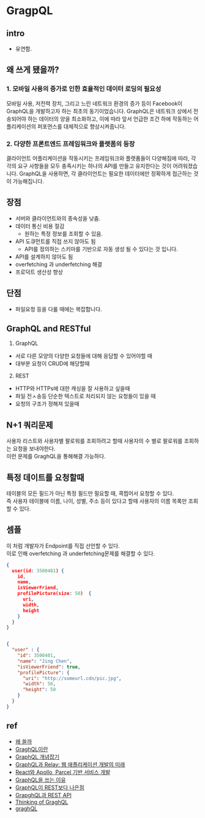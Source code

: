 # GragpQL

## intro
- 유연함.



## 왜 쓰게 됐을까?
### 1. 모바일 사용의 증가로 인한 효율적인 데이터 로딩의 필요성
모바일 사용, 저전력 장치, 그리고 느린 네트워크 환경의 증가 등이 Facebook이 GraphQL을 개발하고자 하는 최초의 동기이었습니다. GraphQL은 네트워크 상에서 전송되어야 하는 데이터의 양을 최소화하고, 이에 따라 앞서 언급한 조건 하에 작동하는 어플리케이션의 퍼포먼스를 대체적으로 향상시켜줍니다.


### 2. 다양한 프론트엔드 프레임워크와 플랫폼의 등장
클라이언트 어플리케이션을 작동시키는 프레임워크와 플랫폼들이 다양해짐에 따라, 각각의 요구 사항들을 모두 충족시키는 하나의 API를 만들고 유지한다는 것이 어려워졌습니다. GraphQL을 사용하면, 각 클라이언트는 필요한 데이터에만 정확하게 접근하는 것이 가능해집니다.



## 장점
- 서버와 클라이언트와의 종속성을 낮춤.
- 데이터 통신 비용 절감
    - 원하는 특정 정보를 조회할 수 있음.
- API 도큐먼트를 직접 쓰지 않아도 됨
    -  API를 정의하는 스키마를 기반으로 자동 생성 될 수 있다는 것 입니다.
- API를 설계하지 않아도 됨
-  overfetching 과 underfetching 해결
- 프로덕트 생산성 향상


## 단점
- 파일요청 등을 다룰 때에는 복잡합니다. 



## GraphQL and RESTful
1. GraphQL
- 서로 다른 모양의 다양한 요청들에 대해 응담할 수 있어야할 때
- 대부분 요청이 CRUD에 해당할때

2. REST
- HTTP와 HTTPs에 대한 캐싱을 잘 사용하고 싶을때
- 파일 전ㅅ송등 단순한 텍스트로 처리되지 않는 요청들이 있을 때
- 요청의 구조가 정해져 있을때


## N+1 쿼리문제
사용자 리스트와 사용자별 팔로워를 조회하려고 할때 사용자의 수 별로 팔로워를 조회하는 요청을 보내야한다.  
이런 문제를 GraghQL을 통해해결 가능하다. 


## 특정 데이트를 요청할때
테이블의 모든 필드가 아닌 특정 필드만 필요할 때, 콕찝어서 요청할 수 있다.  
즉 사용자 테이블에 이름, 나이, 성별, 주소 등이 있다고 할때 사용자의 이름 목록만 조회할 수 있다.  


## 셈플
이 처럼 개발자가 Endpoint를 직접 선언할 수 있다.  
이로 인해  overfetching 과 underfetching문제를 해결할 수 있다. 

```json
{
  user(id: 3500401) {
    id,
    name,
    isViewerFriend,
    profilePicture(size: 50)  {
      uri,
      width,
      height
    }
  }
}
```


```json

{
  "user" : {
    "id": 3500401,
    "name": "Jing Chen",
    "isViewerFriend": true,
    "profilePicture": {
      "uri": "http://someurl.cdn/pic.jpg",
      "width": 50,
      "height": 50
    }
  }
}
```


## ref
- [왜 쓸까](https://www.slideshare.net/Kivol/graphql-in-action-rest)
- [GraghQL이란](https://jonnung.dev/graphql/2019/07/23/graphql-getting-started/)
- [GraphQL 개념잡기](https://tech.kakao.com/2019/08/01/graphql-basic/)
- [GraphQL과 Relay: 웹 애플리케이션 개발의 미래](https://blog.sapzil.org/2015/05/15/graphql-and-relay/)
- [React와 Apollo, Parcel 기반 서비스 개발](https://d2.naver.com/helloworld/2838729)
- [GraphQL을 쓰는 이유](https://analogcoding.tistory.com/174)
- [GraphQL이 REST보다 나은점](https://velog.io/@cadenzah/graphql-02-better-rest)
- [GrapghQL과 REST API](https://www.holaxprogramming.com/2018/01/20/graphql-vs-restful-api/)
- [Thinking of GraghQL](https://blog.cometkim.kr/posts/thinking-in-graphql-ko/)
- [graghQL](https://dkant.net/2019/07/01/01-graphql/)